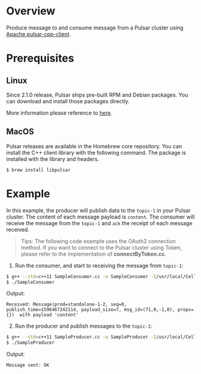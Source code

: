 # Overview

Produce message to and consume message from a Pulsar cluster using [Apache pulsar-cpp-client](https://github.com/apache/pulsar/tree/master/pulsar-client-cpp).

# Prerequisites

## Linux

Since 2.1.0 release, Pulsar ships pre-built RPM and Debian packages. You can download and install those packages directly.

More information please reference to [here](https://pulsar.apache.org/docs/en/client-libraries-cpp/#supported-platforms).

## MacOS

Pulsar releases are available in the Homebrew core repository. You can install the C++ client library with the following command. The package is installed with the library and headers.

```shell script
$ brew install libpulsar
```

# Example

In this example, the producer will publish data to the `topic-1` in your Pulsar cluster.
The content of each message payload is  `content`.
The consumer will receive the message from the `topic-1` and `ack` the receipt of each message received.

> Tips: The following code example uses the OAuth2 connection method. If you want to connect to the Pulsar cluster using Token, please refer to the implementation of **connectByToken.cc**.

1. Run the consumer, and start to receiving the message from `topic-1`:

```bash
$ g++ --std=c++11 SampleConsumer.cc -o SampleConsumer -I/usr/local/Cellar/libpulsar/{PULSAR_VERSION}/include -lpulsar -L/usr/local/Cellar/libpulsar/{PULSAR_VERSION}/lib
$ ./SampleConsumer
```

Output:

```text
Received: Message(prod=standalone-1-2, seq=0, publish_time=1596467242114, payload_size=7, msg_id=(71,0,-1,0), props={})  with payload 'content'
```

2. Run the producer and publish messages to the `topic-1`:

```bash
$ g++ --std=c++11 SampleProducer.cc -o SampleProducer -I/usr/local/Cellar/libpulsar/{PULSAR_VERSION}/include -lpulsar -L/usr/local/Cellar/libpulsar/{PULSAR_VERSION}/lib
$ ./SampleProducer
```

Output:

```text
Message sent: OK
```
